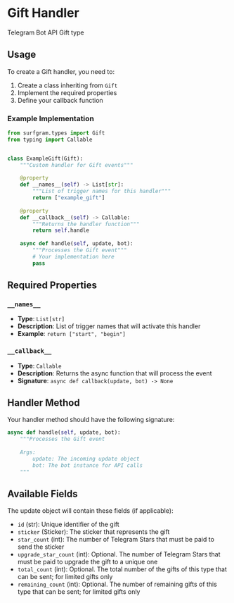 # Gift Handler

Telegram Bot API Gift type

## Usage

To create a Gift handler, you need to:

1. Create a class inheriting from `Gift`
2. Implement the required properties
3. Define your callback function

### Example Implementation

```python
from surfgram.types import Gift
from typing import Callable


class ExampleGift(Gift):
    """Custom handler for Gift events"""
    
    @property
    def __names__(self) -> List[str]:
        """List of trigger names for this handler"""
        return ["example_gift"]
    
    @property
    def __callback__(self) -> Callable:
        """Returns the handler function"""
        return self.handle
    
    async def handle(self, update, bot):
        """Processes the Gift event"""
        # Your implementation here
        pass
```

## Required Properties

### `__names__`
- **Type**: `List[str]`
- **Description**: List of trigger names that will activate this handler
- **Example**: `return ["start", "begin"]`

### `__callback__`
- **Type**: `Callable`
- **Description**: Returns the async function that will process the event
- **Signature**: `async def callback(update, bot) -> None`

## Handler Method

Your handler method should have the following signature:

```python
async def handle(self, update, bot):
    """Processes the Gift event
    
    Args:
        update: The incoming update object
        bot: The bot instance for API calls
    """
```

## Available Fields

The update object will contain these fields (if applicable):

- `id` (str): Unique identifier of the gift
- `sticker` (Sticker): The sticker that represents the gift
- `star_count` (int): The number of Telegram Stars that must be paid to send the sticker
- `upgrade_star_count` (int): Optional. The number of Telegram Stars that must be paid to upgrade the gift to a unique one
- `total_count` (int): Optional. The total number of the gifts of this type that can be sent; for limited gifts only
- `remaining_count` (int): Optional. The number of remaining gifts of this type that can be sent; for limited gifts only
